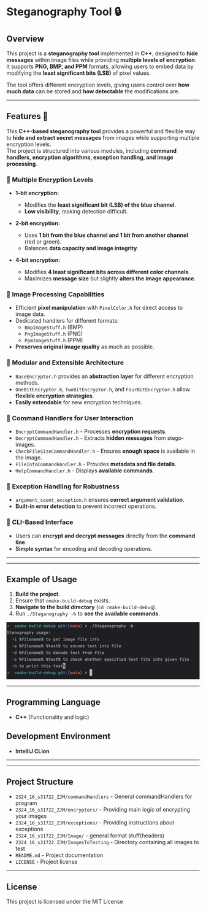 # Steganography Tool 🔒
## Overview
This project is a **steganography tool** implemented in **C++**, designed to **hide messages** within image files while providing **multiple levels of encryption**.  
It supports **PNG, BMP, and PPM** formats, allowing users to embed data by modifying the **least significant bits (LSB)** of pixel values.

The tool offers different encryption levels, giving users control over **how much data** can be stored and **how detectable** the modifications are.

---
## **Features** 🚀
This **C++-based steganography tool** provides a powerful and flexible way to **hide and extract secret messages** from images while supporting multiple encryption levels.  
The project is structured into various modules, including **command handlers, encryption algorithms, exception handling, and image processing**.

### **🔹 Multiple Encryption Levels**
- **1-bit encryption:**
    - Modifies the **least significant bit (LSB) of the blue channel**.
    - **Low visibility**, making detection difficult.

- **2-bit encryption:**
    - Uses **1 bit from the blue channel and 1 bit from another channel** (red or green).
    - Balances **data capacity and image integrity**.

- **4-bit encryption:**
    - Modifies **4 least significant bits across different color channels**.
    - Maximizes **message size** but slightly **alters the image appearance**.

### **🔹 Image Processing Capabilities**
- Efficient **pixel manipulation** with `PixelColor.h` for direct access to image data.
- Dedicated handlers for different formats:
    - `BmpImageStuff.h` (BMP)
    - `PngImageStuff.h` (PNG)
    - `PpmImageStuff.h` (PPM)
- **Preserves original image quality** as much as possible.

### **🔹 Modular and Extensible Architecture**
- `BaseEncryptor.h` provides an **abstraction layer** for different encryption methods.
- `OneBitEncryptor.h`, `TwoBitEncryptor.h`, and `FourBitEncryptor.h` allow **flexible encryption strategies**.
- **Easily extendable** for new encryption techniques.

### **🔹 Command Handlers for User Interaction**
- `EncryptCommandHandler.h` - Processes **encryption requests**.
- `DecryptCommandHandler.h` - Extracts **hidden messages** from stego-images.
- `CheckFileSizeCommandHandler.h` - Ensures **enough space** is available in the image.
- `FileInfoCommandHandler.h` - Provides **metadata and file details**.
- `HelpCommandHandler.h` - Displays **available commands**.

### **🔹 Exception Handling for Robustness**
- `argument_count_exception.h` ensures **correct argument validation**.
- **Built-in error detection** to prevent incorrect operations.

### **🔹 CLI-Based Interface**
- Users can **encrypt and decrypt messages** directly from the **command line**.
- **Simple syntax** for encoding and decoding operations.

---
---
## **Example of Usage**
1. **Build the project**.
2. Ensure that `cmake-build-debug` exists.
3. **Navigate to the build directory** (`cd cmake-build-debug`).
4. Run `./Steganography -h` to **see the available commands**.

![Example of Usage](ImagesToTesting/ExampleOfExecution.png)

---
## **Programming Language**
- **C++** (Functionality and logic)
## **Development Environment**
- **IntelliJ CLion**
---

---
## **Project Structure**

- `2324_16_s31722_ZJM/commandHandlers` - General commandHandlers for program
- `2324_16_s31722_ZJM/encryptors/` - Providing main logic of encrypting your images
- `2324_16_s31722_ZJM/exceptions/` - Providing instructions about exceptions
- `2324_16_s31722_ZJM/Image/` - general format stuff(headers)
- `2324_16_s31722_ZJM/ImagesToTesting` - Directory containing all images to test
- `README.md` - Project documentation
- `LICENSE` - Project license
---
## License
This project is licensed under the MIT License

